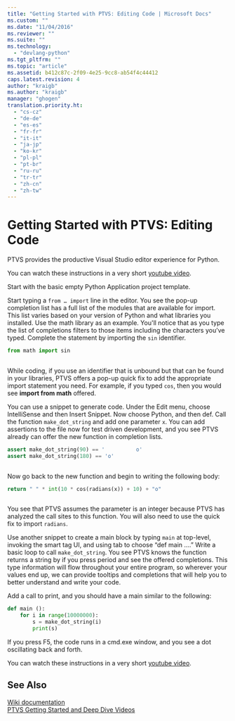 ```yaml
---
title: "Getting Started with PTVS: Editing Code | Microsoft Docs"
ms.custom: ""
ms.date: "11/04/2016"
ms.reviewer: ""
ms.suite: ""
ms.technology: 
  - "devlang-python"
ms.tgt_pltfrm: ""
ms.topic: "article"
ms.assetid: b412c87c-2f09-4e25-9cc8-ab54f4c44412
caps.latest.revision: 4
author: "kraigb"
ms.author: "kraigb"
manager: "ghogen"
translation.priority.ht: 
  - "cs-cz"
  - "de-de"
  - "es-es"
  - "fr-fr"
  - "it-it"
  - "ja-jp"
  - "ko-kr"
  - "pl-pl"
  - "pt-br"
  - "ru-ru"
  - "tr-tr"
  - "zh-cn"
  - "zh-tw"
---
```

# Getting Started with PTVS: Editing Code
PTVS provides the productive Visual Studio editor experience for Python.  
  
 You can watch these instructions in a very short [youtube video](https://www.youtube.com/watch?v=uZGZNEyyeKs&index=3&list=PLReL099Y5nRdLgGAdrb_YeTdEnd23s6Ff).  
  
 Start with the basic empty Python Application project template.  
  
 Start typing a `from … import` line in the editor.  You see the pop-up completion list has a full list of the modules that are available for import.  This list varies based on your version of Python and what libraries you installed.  Use the math library as an example.  You'll notice that as you type the list of completions filters to those items including the characters you’ve typed.  Complete the statement by importing the `sin` identifier.  
  
```python  
from math import sin  
  
```  
  
 While coding, if you use an identifier that is unbound but that can be found in your libraries, PTVS offers a pop-up quick fix to add the appropriate import statement you need.  For example, if you typed `cos`, then you would see **import from math** offered.  
  
 You can use a snippet to generate code.  Under the Edit menu, choose IntelliSense and then Insert Snippet.  Now choose Python, and then def.  Call the function `make_dot_string` and add one parameter `x`.  You can add assertions to the file now for test driven development, and you see PTVS already can offer the new function in completion lists.  
  
```python  
assert make_dot_string(90) == '          o'  
assert make_dot_string(180) == 'o'  
  
```  
  
 Now go back to the new function and begin to writing the following body:  
  
```python  
return " " * int(10 * cos(radians(x)) + 10) + "o"  
  
```  
  
 You see that PTVS assumes the parameter is an integer because PTVS has analyzed the call sites to this function.   You will also need to use the quick fix to import `radians`.  
  
 Use another snippet to create a main block by typing `main` at top-level, invoking the smart tag UI, and using tab to choose “def main ….”  Write a basic loop to call `make_dot_string`.  You see PTVS knows the function returns a string by if you press period and see the offered completions.  This type information will flow throughout your entire program, so wherever your values end up, we can provide tooltips and completions that will help you to better understand and write your code.  
  
 Add a call to print, and you should have a main similar to the following:  
  
```python  
def main ():  
    for i in range(10000000):  
        s = make_dot_string(i)  
        print(s)  
```  
  
 If you press F5, the code runs in a cmd.exe window, and you see a dot oscillating back and forth.  
  
 You can watch these instructions in a very short [youtube video](https://www.youtube.com/watch?v=uZGZNEyyeKs&index=3&list=PLReL099Y5nRdLgGAdrb_YeTdEnd23s6Ff).  
  
## See Also  
 [Wiki documentation](https://github.com/Microsoft/PTVS/wiki/Editor-Features)   
 [PTVS Getting Started and Deep Dive Videos](https://www.youtube.com/playlist?list=PLReL099Y5nRdLgGAdrb_YeTdEnd23s6Ff)